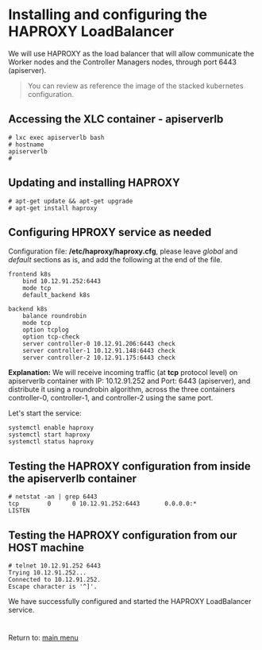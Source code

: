 # Installing and configuring the HAPROXY LoadBalancer

We will use HAPROXY as the load balancer that will allow communicate the Worker nodes and the Controller Managers nodes, through port 6443 (apiserver). 

> You can review as reference the image of the stacked kubernetes configuration.

## Accessing the XLC container - apiserverlb
```
# lxc exec apiserverlb bash
# hostname
apiserverlb
# 
```

## Updating and installing HAPROXY
```
# apt-get update && apt-get upgrade
# apt-get install haproxy
```

## Configuring HPROXY service as needed

Configuration file: **/etc/haproxy/haproxy.cfg**, please leave  *global*  and *default* sections as is, and add the following at the end of the file.
```
frontend k8s
    bind 10.12.91.252:6443
    mode tcp
    default_backend k8s

backend k8s
    balance roundrobin
    mode tcp
    option tcplog
    option tcp-check
    server controller-0 10.12.91.206:6443 check
    server controller-1 10.12.91.148:6443 check
    server controller-2 10.12.91.175:6443 check
```
**Explanation:** We will receive incoming traffic (at **tcp** protocol level) on apiserverlb container with IP: 10.12.91.252 and Port: 6443 (apiserver), and distribute it using a roundrobin algorithm, across the three containers controller-0, controller-1, and controller-2 using the same port. 

Let's start the service:
```
systemctl enable haproxy
systemctl start haproxy
systemctl status haproxy
```
## Testing the HAPROXY configuration from inside the apiserverlb container
```
# netstat -an | grep 6443
tcp        0      0 10.12.91.252:6443       0.0.0.0:*               LISTEN     
```
## Testing the HAPROXY configuration from our HOST machine
```
# telnet 10.12.91.252 6443
Trying 10.12.91.252...
Connected to 10.12.91.252.
Escape character is '^]'.

```

We have successfully configured and started the HAPROXY LoadBalancer service. 

# 
Return to: [main menu](https://github.com/jimenezcorzo/Kubernetes-The-Hard-Way-15.3-LXC/blob/master/Readme.md)
